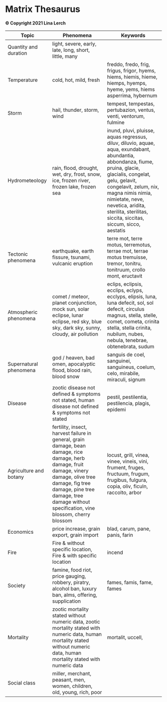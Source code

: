 # Matrix Thesaurus

**© Copyright 2021 Lina Lerch**

| Topic                  | Phenomena                                                    | Keywords                                                     |
| ---------------------- | ------------------------------------------------------------ | ------------------------------------------------------------ |
| Quantity and duration  | light, severe, early, late, long, short, little, many        |                                                              |
| Temperature            | cold, hot, mild, fresh                                       | freddo, fredo, frig, frigus, frigor, hyems, hiems, hiemis, hieme, hiemps, hyemps, hyeme, yems, hiems asperrima, hybernum |
| Storm                  | hail, thunder, storm, wind                                   | tempest, tempestas, pertubazion, ventus, venti, ventorum, fulmine                          |
| Hydrometeology         | rain, flood, drought, wet, dry, frost, snow, ice, frozen river, frozen lake, frozen sea | inund, pluvi, pluisse, aquas regressus,  diluv, diluvio, aquae, aqua, exundabant, abundantia, abbondanza, fiume, pruina, glacie, glacialis, congelat, gelu, gelavit, congelavit, zelum, nix, magna nimis nimia, nimietate, neve, nevetica, aridita, sterilita,  sterilitas, siccita, siccitas, siccum, sicco, aestatis |
| Tectonic phenomena     | earthquake, earth fissure, tsunami, vulcanic eruption        | terre mot, terre motus, terremotus, terrae mot, terrae motus tremuisse, tremor, tonitru, tonitruum, crollo mont, eructavit       |
| Atmospheric phenomena  | comet / meteor, planet conjunction, mock sun, solar eclipse,  lunar eclipse, red sky, blue sky, dark sky, sunny, cloudy, air pollution | eclips, eclipsis, ecclips, eclyps, ecclyps, elipsis, luna, luna defecit, sol, sol defecit, circulus magnus, stella, stelle, comet, cometa, crinita stella, stella crinita, nubilum, nubes, nebula, tenebrae, obtenebrata, sudum |
| Supernatural phenomena | god / heaven, bad omen, apocalyptic flood, blood rain, blood snow | sanguis de coel, sanguinei, sanguineus, coelum, celo, mirabile, miraculi, signum                                    |
| Disease                | zootic disease not defined & symptoms not stated, human disease not defined & symptoms not stated | pestil, pestilentia, pestilencia, plagis, epidemi                         |
| Agriculture and botany | fertility, insect, harvest failure in general, grain damage, bean damage, rice damage, herb damage, fruit damage, vinery damage, olive tree damage, fig tree damage, pine tree damage, tree damage without specification, vine blossom, cherry blossom | locust, grill, vinea, vinee, vineis, vini, frument, fruges, fructuum, frugum, frugibus, fulgura, copia, oliv, ficuln,  raccolto, arbor |
| Economics              | price increase, grain export, grain import                   | blad, carum, pane, panis, farin                                     |
| Fire                   | Fire & without specific location, Fire & with specific location | incend                                                       |
| Society                | famine, food riot, price gauging, robbery, piratry, alcohol ban, luxury ban, alms, offering, supplication | fames, famis, fame, fames                                           |
| Mortality              | zootic mortality stated without numeric data, zootic mortality stated with numeric data, human mortality stated without numeric data, human mortality stated with numeric data | mortalit, uccell,                                            |
| Social class           | miller, merchant, peasant, men, women, children, old, young, rich, poor |                                                              |
